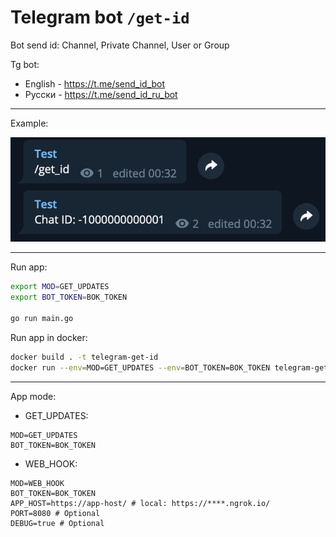 # Telegram bot `/get-id`

Bot send id: Channel, Private Channel, User or Group

Tg bot:
 - English - https://t.me/send_id_bot 
 - Русски - https://t.me/send_id_ru_bot
 
---

Example:

![](img/demo.png)

---

Run app:

```bash
export MOD=GET_UPDATES
export BOT_TOKEN=BOK_TOKEN

go run main.go
```

Run app in docker:

```bash
docker build . -t telegram-get-id
docker run --env=MOD=GET_UPDATES --env=BOT_TOKEN=BOK_TOKEN telegram-get-id 
```

---

App mode: 
 - GET_UPDATES:
```.env
MOD=GET_UPDATES
BOT_TOKEN=BOK_TOKEN
```
 - WEB_HOOK:
```.env
MOD=WEB_HOOK
BOT_TOKEN=BOK_TOKEN
APP_HOST=https://app-host/ # local: https://****.ngrok.io/
PORT=8080 # Optional 
DEBUG=true # Optional
```

